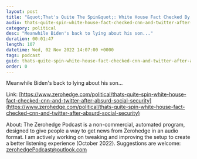 ```yaml
---
layout: post
title: "&quot;That's Quite The Spin&quot;: White House Fact Checked By CNN And Twitter After Absurd Social Security Claim"
audio: thats-quite-spin-white-house-fact-checked-cnn-and-twitter-after-absurd-social-security-0
category: political
desc: "Meanwhile Biden's back to lying about his son..."
duration: 00:01:47
length: 107
datetime: Wed, 02 Nov 2022 14:07:00 +0000
tags: podcast
guid: thats-quite-spin-white-house-fact-checked-cnn-and-twitter-after-absurd-social-security-0
order: 0
---
```

Meanwhile Biden's back to lying about his son...

Link: [https://www.zerohedge.com/political/thats-quite-spin-white-house-fact-checked-cnn-and-twitter-after-absurd-social-security](https://www.zerohedge.com/political/thats-quite-spin-white-house-fact-checked-cnn-and-twitter-after-absurd-social-security)

About: The Zerohedge Podcast is a non-commercial, automated program, designed to give people a way to get news from Zerohedge in an audio format.  I am actively working on tweaking and improving the setup to create a better listening experience (October 2022).  Suggestions are welcome: [zerohedgePodcast@outlook.com](mailto:zerohedgePodcast@outlook.com)